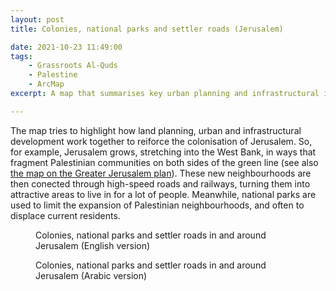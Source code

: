 ```yaml
---
layout: post
title: Colonies, national parks and settler roads (Jerusalem)

date: 2021-10-23 11:49:00
tags:
    - Grassroots Al-Quds
    - Palestine
    - ArcMap
excerpt: A map that summarises key urban planning and infrastructural intervetions to consolidate Israeli control over Jerusalem.

---
```


The map tries to highlight how land planning, urban and infrastructural development work together to reiforce the colonisation of Jerusalem. So, for example, Jerusalem grows, stretching into the West Bank, in ways that fragment Palestinian communities on both sides of the green line (see also <a href="{{ site.baseurl }}/greaterJerusalem/">the map on the Greater Jerusalem plan</a>). These new neighbourhoods are then conected through high-speed roads and railways, turning them into attractive areas to live in for a lot of people. Meanwhile, national parks are used to limit the expansion of Palestinian neighbourhoods, and often to displace current residents. 


<figure class="align-center">
  <img src="{{ '/img/JerOccupation_EN.jpg' | absolute_url }}" alt="">
    <figcaption>
	 Colonies, national parks and settler roads in and around Jerusalem (English version)
	</figcaption>
</figure>

<figure class="align-center">
  <img src="{{ '/img/JerOccupation_AR.jpg' | absolute_url }}" alt="">
  <figcaption>
      Colonies, national parks and settler roads in and around Jerusalem (Arabic version)
	</figcaption>
</figure>

